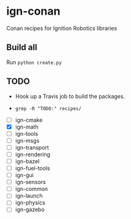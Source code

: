 # ign-conan
Conan recipes for Ignition Robotics libraries

## Build all
Run `python create.py`

## TODO

- Hook up a Travis job to build the packages.

- `grep -R "TODO:" recipes/`

- [ ] ign-cmake
- [x] ign-math
- [ ] ign-tools
- [ ] ign-msgs
- [ ] ign-transport
- [ ] ign-rendering
- [ ] ign-bazel
- [ ] ign-fuel-tools
- [ ] ign-gui
- [ ] ign-sensors
- [ ] ign-common
- [ ] ign-launch
- [ ] ign-physics
- [ ] ign-gazebo
